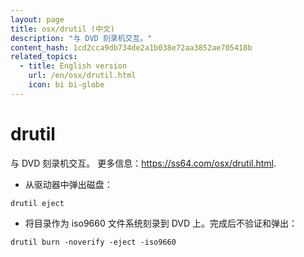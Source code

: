 ```yaml
---
layout: page
title: osx/drutil (中文)
description: "与 DVD 刻录机交互。"
content_hash: 1cd2cca9db734de2a1b038e72aa3852ae705418b
related_topics:
  - title: English version
    url: /en/osx/drutil.html
    icon: bi bi-globe
---
```

# drutil

与 DVD 刻录机交互。
更多信息：<https://ss64.com/osx/drutil.html>.

- 从驱动器中弹出磁盘：

`drutil eject`

- 将目录作为 iso9660 文件系统刻录到 DVD 上。完成后不验证和弹出：

`drutil burn -noverify -eject -iso9660`
